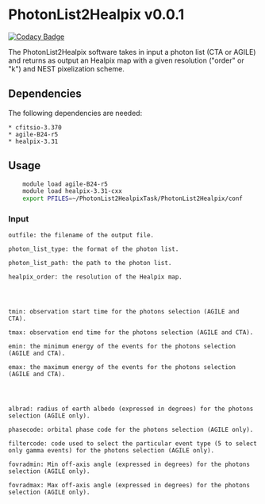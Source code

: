 # PhotonList2Healpix v0.0.1

[![Codacy Badge](https://api.codacy.com/project/badge/Grade/67a1b7d4dec34f42a8b0ce331d8e57c8)](https://app.codacy.com/app/GZHeisenberg/PhotonList2Healpix?utm_source=github.com&utm_medium=referral&utm_content=GZHeisenberg/PhotonList2Healpix&utm_campaign=Badge_Grade_Dashboard)

The PhotonList2Healpix software takes in input a photon list (CTA or AGILE) and returns as output an Healpix map with a given resolution ("order" or "k") and NEST pixelization scheme.

## Dependencies

The following dependencies are needed:

	* cfitsio-3.370
	* agile-B24-r5
	* healpix-3.31

## Usage

```bash
	module load agile-B24-r5
	module load healpix-3.31-cxx
	export PFILES=~/PhotonList2HealpixTask/PhotonList2Healpix/conf
```

### Input

	outfile: the filename of the output file.

	photon_list_type: the format of the photon list.

	photon_list_path: the path to the photon list.

	healpix_order: the resolution of the Healpix map.




	tmin: observation start time for the photons selection (AGILE and CTA).

	tmax: observation end time for the photons selection (AGILE and CTA).

	emin: the minimum energy of the events for the photons selection (AGILE and CTA).

	emax: the maximum energy of the events for the photons selection (AGILE and CTA).




	albrad: radius of earth albedo (expressed in degrees) for the photons selection (AGILE only).

	phasecode: orbital phase code for the photons selection (AGILE only).

	filtercode: code used to select the particular event type (5 to select only gamma events) for the photons selection (AGILE only).

	fovradmin: Min off-axis angle (expressed in degrees) for the photons selection (AGILE only).

	fovradmax: Max off-axis angle (expressed in degrees) for the photons selection (AGILE only).
